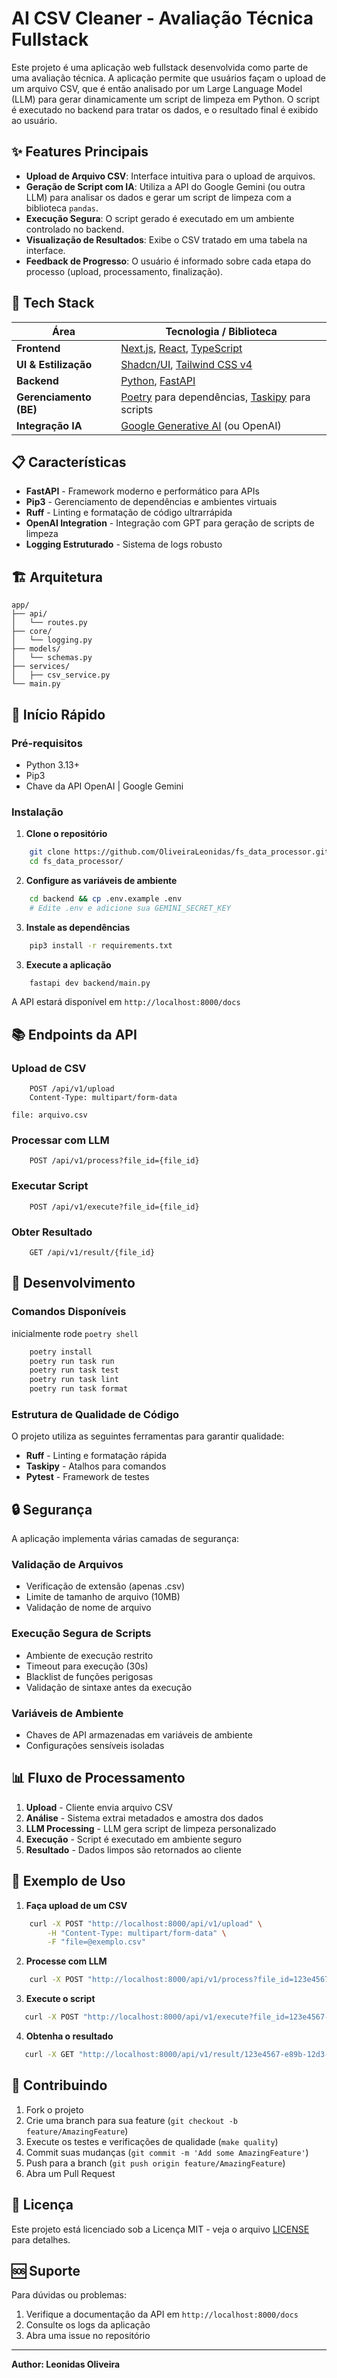 # AI CSV Cleaner - Avaliação Técnica Fullstack

Este projeto é uma aplicação web fullstack desenvolvida como parte de uma avaliação técnica. A aplicação permite que usuários façam o upload de um arquivo CSV, que é então analisado por um Large Language Model (LLM) para gerar dinamicamente um script de limpeza em Python. O script é executado no backend para tratar os dados, e o resultado final é exibido ao usuário.

## ✨ Features Principais

- **Upload de Arquivo CSV**: Interface intuitiva para o upload de arquivos.
- **Geração de Script com IA**: Utiliza a API do Google Gemini (ou outra LLM) para analisar os dados e gerar um script de limpeza com a biblioteca `pandas`.
- **Execução Segura**: O script gerado é executado em um ambiente controlado no backend.
- **Visualização de Resultados**: Exibe o CSV tratado em uma tabela na interface.
- **Feedback de Progresso**: O usuário é informado sobre cada etapa do processo (upload, processamento, finalização).

## 🚀 Tech Stack

| Área                   | Tecnologia / Biblioteca                                                                                            |
| ---------------------- | ------------------------------------------------------------------------------------------------------------------ |
| **Frontend**           | [Next.js](https://nextjs.org/), [React](https://react.dev/), [TypeScript](https://www.typescriptlang.org/)         |
| **UI & Estilização**   | [Shadcn/UI](https://ui.shadcn.com/), [Tailwind CSS v4](https://tailwindcss.com/blog/tailwindcss-v4-alpha)          |
| **Backend**            | [Python](https://www.python.org/), [FastAPI](https://fastapi.tiangolo.com/)                                        |
| **Gerenciamento (BE)** | [Poetry](https://python-poetry.org/) para dependências, [Taskipy](https://github.com/taskipy/taskipy) para scripts |
| **Integração IA**      | [Google Generative AI](https://ai.google.dev/) (ou OpenAI)                                                         |

## 📋 Características

- **FastAPI** - Framework moderno e performático para APIs
- **Pip3** - Gerenciamento de dependências e ambientes virtuais
- **Ruff** - Linting e formatação de código ultrarrápida
- **OpenAI Integration** - Integração com GPT para geração de scripts de limpeza
- **Logging Estruturado** - Sistema de logs robusto

## 🏗️ Arquitetura

```
app/
├── api/
│   └── routes.py
├── core/
│   └── logging.py
├── models/
│   └── schemas.py
├── services/
│   ├── csv_service.py
└── main.py
```

## 🚀 Início Rápido

### Pré-requisitos

- Python 3.13+
- Pip3
- Chave da API OpenAI | Google Gemini

### Instalação

1. **Clone o repositório**

```bash
    git clone https://github.com/OliveiraLeonidas/fs_data_processor.git
    cd fs_data_processor/
```

2. **Configure as variáveis de ambiente**

```bash
    cd backend && cp .env.example .env
    # Edite .env e adicione sua GEMINI_SECRET_KEY
```

3. **Instale as dependências**

```bash
    pip3 install -r requirements.txt
```

3. **Execute a aplicação**

```bash
    fastapi dev backend/main.py
```


A API estará disponível em `http://localhost:8000/docs`

## 📚 Endpoints da API

### Upload de CSV

```http
    POST /api/v1/upload
    Content-Type: multipart/form-data

file: arquivo.csv
```

### Processar com LLM

```http
    POST /api/v1/process?file_id={file_id}
```

### Executar Script

```http
    POST /api/v1/execute?file_id={file_id}
```

### Obter Resultado

```http
    GET /api/v1/result/{file_id}
```

## 🔧 Desenvolvimento

### Comandos Disponíveis

inicialmente rode `poetry shell`

```bash
    poetry install
    poetry run task run
    poetry run task test
    poetry run task lint
    poetry run task format
```

### Estrutura de Qualidade de Código

O projeto utiliza as seguintes ferramentas para garantir qualidade:

- **Ruff** - Linting e formatação rápida
- **Taskipy** - Atalhos para comandos
- **Pytest** - Framework de testes

## 🔒 Segurança

A aplicação implementa várias camadas de segurança:

### Validação de Arquivos

- Verificação de extensão (apenas .csv)
- Limite de tamanho de arquivo (10MB)
- Validação de nome de arquivo

### Execução Segura de Scripts

- Ambiente de execução restrito
- Timeout para execução (30s)
- Blacklist de funções perigosas
- Validação de sintaxe antes da execução

### Variáveis de Ambiente

- Chaves de API armazenadas em variáveis de ambiente
- Configurações sensíveis isoladas

## 📊 Fluxo de Processamento

1. **Upload** - Cliente envia arquivo CSV
2. **Análise** - Sistema extrai metadados e amostra dos dados
3. **LLM Processing** - LLM gera script de limpeza personalizado
4. **Execução** - Script é executado em ambiente seguro
5. **Resultado** - Dados limpos são retornados ao cliente

## 🧪 Exemplo de Uso

1. **Faça upload de um CSV**

```bash
    curl -X POST "http://localhost:8000/api/v1/upload" \
        -H "Content-Type: multipart/form-data" \
        -F "file=@exemplo.csv"
```

2. **Processe com LLM**

```bash
    curl -X POST "http://localhost:8000/api/v1/process?file_id=123e4567-e89b-12d3-a456-426614174000"
```

3. **Execute o script**

```bash
   curl -X POST "http://localhost:8000/api/v1/execute?file_id=123e4567-e89b-12d3-a456-426614174000"
```

4. **Obtenha o resultado**

```bash
   curl -X GET "http://localhost:8000/api/v1/result/123e4567-e89b-12d3-a456-426614174000"
```

## 🤝 Contribuindo

1. Fork o projeto
2. Crie uma branch para sua feature (`git checkout -b feature/AmazingFeature`)
3. Execute os testes e verificações de qualidade (`make quality`)
4. Commit suas mudanças (`git commit -m 'Add some AmazingFeature'`)
5. Push para a branch (`git push origin feature/AmazingFeature`)
6. Abra um Pull Request

## 📄 Licença

Este projeto está licenciado sob a Licença MIT - veja o arquivo [LICENSE](LICENSE) para detalhes.

## 🆘 Suporte

Para dúvidas ou problemas:

1. Verifique a documentação da API em `http://localhost:8000/docs`
2. Consulte os logs da aplicação
3. Abra uma issue no repositório

---

**Author: Leonidas Oliveira**
